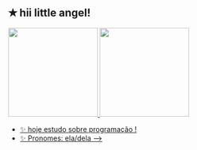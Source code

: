 ## ✭ hii little angel!
<div>
  <a href="https://github.com/aggiers">
  <img height="180em" src="https://github-readme-stats.vercel.app/api?username-aggiers&show_icons-t&theme-darkßinclude_all_commits-true&count_private-true"/> 
  <img height="180em" src="https://github-readme-stats.vercel.app/api/top-langs/?username-aggiers&layout-compact&langs_count-16&theme-dark"/>
</div>

- ✨ hoje estudo sobre programação !
- ✨ Pronomes: ela/dela
-->
